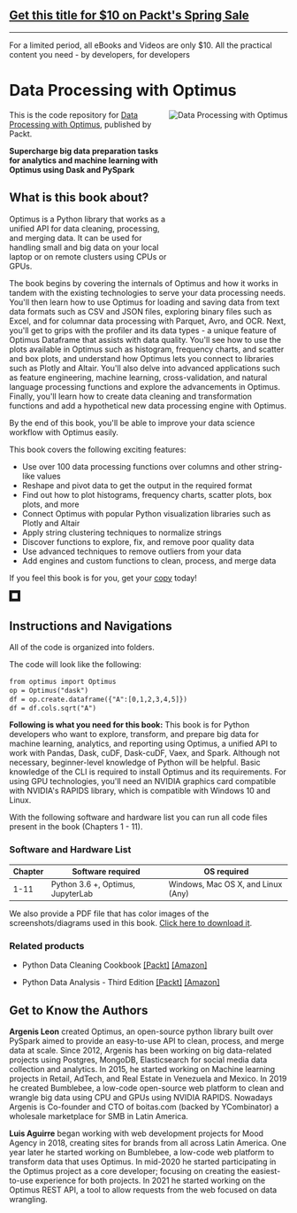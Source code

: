 ## [Get this title for $10 on Packt's Spring Sale](https://www.packt.com/B17166?utm_source=github&utm_medium=packt-github-repo&utm_campaign=spring_10_dollar_2022)
-----
For a limited period, all eBooks and Videos are only $10. All the practical content you need \- by developers, for developers

# Data Processing with Optimus

<a href="https://www.packtpub.com/product/data-processing-with-optimus/9781801079563?utm_source=github&utm_medium=repository&utm_campaign=9781801079563"><img src="https://static.packt-cdn.com/products/9781801079563/cover/smaller" alt="Data Processing with Optimus" height="256px" align="right"></a>

This is the code repository for [Data Processing with Optimus](https://www.packtpub.com/product/data-processing-with-optimus/9781801079563?utm_source=github&utm_medium=repository&utm_campaign=9781801079563), published by Packt.

**Supercharge big data preparation tasks for analytics and machine learning with Optimus using Dask and PySpark**

## What is this book about?
Optimus is a Python library that works as a unified API for data cleaning, processing, and merging data. It can be used for handling small and big data on your local laptop or on remote clusters using CPUs or GPUs.

The book begins by covering the internals of Optimus and how it works in tandem with the existing technologies to serve your data processing needs. You'll then learn how to use Optimus for loading and saving data from text data formats such as CSV and JSON files, exploring binary files such as Excel, and for columnar data processing with Parquet, Avro, and OCR. Next, you'll get to grips with the profiler and its data types - a unique feature of Optimus Dataframe that assists with data quality. You'll see how to use the plots available in Optimus such as histogram, frequency charts, and scatter and box plots, and understand how Optimus lets you connect to libraries such as Plotly and Altair. You'll also delve into advanced applications such as feature engineering, machine learning, cross-validation, and natural language processing functions and explore the advancements in Optimus. Finally, you'll learn how to create data cleaning and transformation functions and add a hypothetical new data processing engine with Optimus.

By the end of this book, you'll be able to improve your data science workflow with Optimus easily.

This book covers the following exciting features: 
* Use over 100 data processing functions over columns and other string-like values
* Reshape and pivot data to get the output in the required format
* Find out how to plot histograms, frequency charts, scatter plots, box plots, and more
* Connect Optimus with popular Python visualization libraries such as Plotly and Altair
* Apply string clustering techniques to normalize strings
* Discover functions to explore, fix, and remove poor quality data
* Use advanced techniques to remove outliers from your data
* Add engines and custom functions to clean, process, and merge data

If you feel this book is for you, get your [copy](https://www.amazon.com/dp/1801079560) today!

<a href="https://www.packtpub.com/?utm_source=github&utm_medium=banner&utm_campaign=GitHubBanner"><img src="https://raw.githubusercontent.com/PacktPublishing/GitHub/master/GitHub.png" alt="https://www.packtpub.com/" border="5" /></a>

## Instructions and Navigations
All of the code is organized into folders.

The code will look like the following:
```
from optimus import Optimus
op = Optimus("dask")
df = op.create.dataframe({"A":[0,1,2,3,4,5]})
df = df.cols.sqrt("A")

```

**Following is what you need for this book:**
This book is for Python developers who want to explore, transform, and prepare big data for machine learning, analytics, and reporting using Optimus, a unified API to work with Pandas, Dask, cuDF, Dask-cuDF, Vaex, and Spark. Although not necessary, beginner-level knowledge of Python will be helpful. Basic knowledge of the CLI is required to install Optimus and its requirements. For using GPU technologies, you'll need an NVIDIA graphics card compatible with NVIDIA's RAPIDS library, which is compatible with Windows 10 and Linux.

With the following software and hardware list you can run all code files present in the book (Chapters 1 - 11).

### Software and Hardware List

| Chapter  | Software required                                                                    | OS required                        |
| -------- | -------------------------------------------------------------------------------------| -----------------------------------|
|  	1-11   |   Python 3.6 +, Optimus, JupyterLab                                            			| Windows, Mac OS X, and Linux (Any) |

We also provide a PDF file that has color images of the screenshots/diagrams used in this book. [Click here to download it](https://static.packt-cdn.com/downloads/9781801079563_ColorImages.pdf).


### Related products <Other books you may enjoy>
* Python Data Cleaning Cookbook [[Packt]](https://www.packtpub.com/product/python-data-cleaning-cookbook/9781800565661) [[Amazon]](https://www.amazon.com/dp/1800565666)

* Python Data Analysis - Third Edition [[Packt]](https://www.packtpub.com/product/python-data-analysis-third-edition/9781789955248) [[Amazon]](https://www.amazon.com/dp/1789955246)

## Get to Know the Authors
**Argenis Leon** created Optimus, an open-source python library built over PySpark aimed to provide an easy-to-use API to clean, process, and merge data at scale. Since 2012, Argenis has been working on big data-related projects using Postgres, MongoDB, Elasticsearch for social media data collection and analytics. In 2015, he started working on Machine learning projects in Retail, AdTech, and Real Estate in Venezuela and Mexico. In 2019 he created Bumblebee, a low-code open-source web platform to clean and wrangle big data using CPU and GPUs using NVIDIA RAPIDS. Nowadays Argenis is Co-founder and CTO of boitas.com (backed by YCombinator) a wholesale marketplace for SMB in Latin America.

**Luis Aguirre** began working with web development projects for Mood Agency in 2018, creating sites for brands from all across Latin America. One year later he started working on Bumblebee, a low-code web platform to transform data that uses Optimus. In mid-2020 he started participating in the Optimus project as a core developer; focusing on creating the easiest-to-use experience for both projects. In 2021 he started working on the Optimus REST API, a tool to allow requests from the web focused on data wrangling.

